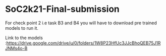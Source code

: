 # SoC2k21-Final-submission
For check point 2 i.e task B3 and B4 you will have to download pre trained models to run it.

Link to the models :https://drive.google.com/drive/u/0/folders/1W8P23HfUc3JJcBhoQEB75J1RJNMs4o-B

